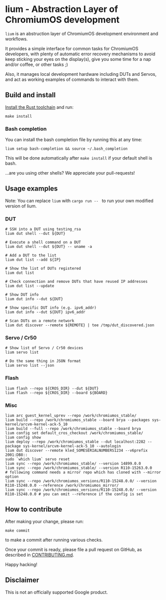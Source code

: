 # lium - Abstraction Layer of ChromiumOS development

`lium` is an abstruction layer of ChromiumOS development environment and workflows.

It provides a simple interface for common tasks for ChromiumOS developers,
with plenty of automatic error recovery mechanisms to avoid keep sticking your eyes on the display(s),
give you some time for a nap and/or coffee, or other tasks ;)

Also, it manages local development hardware including DUTs and Servos, and act as working examples of commands to interact with them.

## Build and install

[Install the Rust toolchain](https://rustup.rs/) and run:

```
make install
```

### Bash completion

You can install the bash completion file by running this at any time:

```
lium setup bash-completion && source ~/.bash_completion
```

This will be done automatically after `make install` if your default shell is bash.

...are you using other shells? We appreciate your pull-requests!

## Usage examples

Note: You can replace `lium` with `cargo run -- ` to run your own modified version of lium.

### DUT
```
# SSH into a DUT using testing_rsa
lium dut shell --dut ${DUT}

# Execute a shell command on a DUT
lium dut shell --dut ${DUT} -- uname -a

# Add a DUT to the list
lium dut list --add ${IP}

# Show the list of DUTs registered
lium dut list

# Check connection and remove DUTs that have reused IP addresses
lium dut list --update

# Show DUT info
lium dut info --dut ${DUT}

# Show specific DUT info (e.g. ipv6_addr)
lium dut info --dut ${DUT} ipv6_addr

# Scan DUTs on a remote network
lium dut discover --remote ${REMOTE} | tee /tmp/dut_discovered.json
```

### Servo / Cr50

```
# Show list of Servo / Cr50 devices
lium servo list

# Do the same thing in JSON format
lium servo list --json
```

### Flash

```
lium flash --repo ${CROS_DIR} --dut ${DUT}
lium flash --repo ${CROS_DIR} --board ${BOARD}
```

### Misc

```
lium arc guest_kernel_uprev --repo /work/chromiumos_stable/
lium build --repo /work/chromiumos_stable --board brya --packages sys-kernel/arcvm-kernel-ack-5_10
lium build --full --repo /work/chromiumos_stable --board brya
lium config set default_cros_checkout /work/chromiumos_stable/
lium config show
lium deploy --repo /work/chromiumos_stable --dut localhost:2282 --package sys-kernel/arcvm-kernel-ack-5_10 --autologin
lium dut discover --remote kled_SOMESERIALNUMBERS1234 --v6prefix 2001:DB8::
sudo `which lium` servo reset
lium sync --repo /work/chromiumos_stable/ --version 14899.0.0
lium sync --repo /work/chromiumos_stable/ --version R110-15263.0.0
# following command needs a mirror repo which has cloned with --mirror option
lium sync --repo /work/chromiumos_versions/R110-15248.0.0/ --version R110-15248.0.0 --reference /work/chromiumos_mirror/
lium sync --repo /work/chromiumos_versions/R110-15248.0.0/ --version R110-15248.0.0 # you can omit --reference if the config is set
```

## How to contribute
After making your change, please run:
```
make commit
```
to make a commit after running various checks.

Once your commit is ready, please file a pull request on GitHub, as described in [CONTRIBUTING.md](./CONTRIBUTING.md).

Happy hacking!

## Disclaimer
This is not an officially supported Google product.
